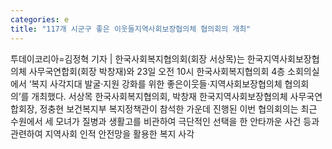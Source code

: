 ```yaml
---
categories: e
title: "117개 시군구 좋은 이웃들지역사회보장협의체 협의회의 개최"
---
```

투데이코리아=김정혁 기자 | 한국사회복지협의회(회장 서상목)는 한국지역사회보장협의체 사무국연합회(회장 박창재)와 23일 오전 10시 한국사회복지협의회 4층 소회의실에서 ‘복지 사각지대 발굴‧지원 강화를 위한 좋은이웃들·지역사회보장협의체 협의회의’를 개최했다. 서상목 한국사회복지협의회, 박창재 한국지역사회보장협의체 사무국연합회장, 정충현 보건복지부 복지정책관이 참석한 가운데 진행된 이번 협의회의는 최근 수원에서 세 모녀가 질병과 생활고를 비관하여 극단적인 선택을 한 안타까운 사건 등과 관련하여 지역사회 인적 안전망을 활용한 복지 사각